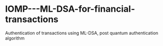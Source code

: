 # IOMP---ML-DSA-for-financial-transactions
Authentication of transactions using ML-DSA, post quantum authentication algorithm 
